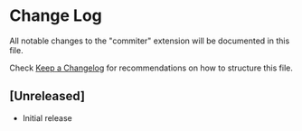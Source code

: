 # Change Log

All notable changes to the "commiter" extension will be documented in this file.

Check [Keep a Changelog](http://keepachangelog.com/) for recommendations on how to structure this file.

## [Unreleased]

- Initial release